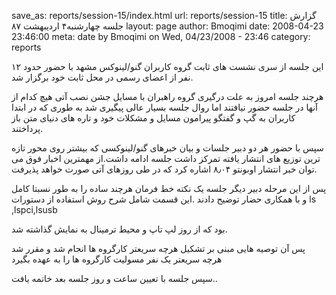 save_as: reports/session-15/index.html
url: reports/session-15
title: گزارش جلسه چهارشنبه۴ اردیبهشت ۸۷
layout: page
author: Bmoqimi
date: 2008-04-23 23:46:00
meta: date by Bmoqimi on Wed, 04/23/2008 - 23:46
category: reports



این جلسه از سری نشست های ثابت گروه کاربران گنو/لینوکس مشهد با حضور حدود ۱۲ نفر از اعضای رسمی در محل ثابت خود برگزار شد.

هرچند جلسه امروز به علت درگیری گروه راهبران با مسایل جشن نصب آتی هیچ کدام از آنها در جلسه حضور نیافتند اما روال جلسه بسیار عالی پیگیری شد به طوری که در ابتدا کاربران به گپ و گفتگو پیرامون مسايل و مشکلات خود و تاره های دنیای متن باز پرداختند.

<!--more-->

سپس با حضور هر دو دبیر جلسات و بیان خبرهای گنو/لینوکسی که بیشتر روی محور تازه ترین توزیع های انتشار یافته تمرکز داشت جلسه ادامه داشت.از مهمترین اخبار فوق می توان  خبر انتشار اوبونتو ۸٫۰۴ اشاره کرد که در طی روزهای آتی صورت خواهد پذیرفت.

پس از این مرحله دبیر دیگر جلسه یک نکته خط فرمان هرچند ساده را به طور نسبتا کامل و با همکاری حضار توضیح دادند .این قسمت شامل شرح روش استفاده  از دستورات ls ,lspci,lsusb

بود که از روز لپ تاپ و محیط ترمینال به نمایش گذاشته شد.

پس آن توصیه هایی مبنی بر تشکیل هرچه سریعتر کارگروه ها انجام شد و مقرر شد هرچه سریعتر یک نفر مسولیت کارگروه ها را به عهده بگیرد

سپس جلسه با تعیین ساعت و روز جلسه بعد خاتمه یافت..
